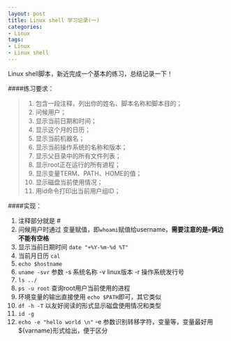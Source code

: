 ```yaml
---
layout: post
title: Linux shell 学习记录(一)
categories:
- Linux 
tags:
- Linux
- Linux shell
---
```


Linux shell脚本，新近完成一个基本的练习，总结记录一下！


####练习要求：
> 1. 包含一段注释，列出你的姓名、脚本名称和脚本目的；
> 2. 问候用户；
> 3. 显示当前日期和时间；
> 4. 显示这个月的日历；
> 5. 显示当前机器名；
> 6. 显示当前操作系统的名称和版本；
> 7. 显示父目录中的所有文件列表；
> 8. 显示root正在运行的所有进程；
> 9. 显示变量TERM、PATH、HOME的值；
> 10. 显示磁盘当前使用情况；
> 11. 用id命令打印出当前用户组ID；


####实现：
1. 注释部分就是 #
2. 问候用户时通过 变量赋值，即`whoami`赋值给username，**需要注意的是`=`俩边不能有空格**
3. 显示当前日期时间 `date "+%Y-%m-%d %T"`
4. 当前月日历 `cal`
5. `echo $hostname`
6. `uname -svr` 参数 -s 系统名称 -v linux版本 -r 操作系统发行号
7. `ls ../`
8. `ps -u root` 查询root用户当前使用的进程
9. 环境变量的输出直接使用 `echo $PATH`即可，其它类似
10. `df -h -T`  以友好阅读的形式显示磁盘使用情况和类型
11. `id -g`
12. `echo -e "hello world \n"` -e 参数识别转移字符，变量等，变量最好用${varname}形式给出，便于区分

